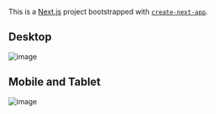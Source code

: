 This is a [Next.js](https://nextjs.org/) project bootstrapped with [`create-next-app`](https://github.com/vercel/next.js/tree/canary/packages/create-next-app).

## Desktop

![image](https://user-images.githubusercontent.com/58517683/191590494-efe0e508-d718-4865-a1ec-d9dfea1ef9f9.png)

## Mobile and Tablet

![image](https://user-images.githubusercontent.com/58517683/191590666-145635b6-6439-4580-baee-1d92ee55b163.png)

